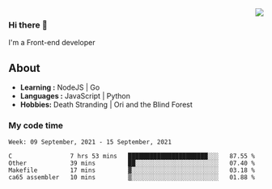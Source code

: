 <img align='right' src="https://github-readme-stats.vercel.app/api?username=strugglebak&show_icons=true">

### Hi there 👋

I'm a Front-end developer

## About

-  **Learning :** NodeJS | Go
-  **Languages :** JavaScript | Python
-  **Hobbies:** Death Stranding | Ori and the Blind Forest

### My code time

<!--START_SECTION:waka-->
```text
Week: 09 September, 2021 - 15 September, 2021

C                7 hrs 53 mins   ██████████████████████░░░   87.55 % 
Other            39 mins         ██░░░░░░░░░░░░░░░░░░░░░░░   07.40 % 
Makefile         17 mins         ▓░░░░░░░░░░░░░░░░░░░░░░░░   03.18 % 
ca65 assembler   10 mins         ▒░░░░░░░░░░░░░░░░░░░░░░░░   01.88 % 
```
<!--END_SECTION:waka-->
